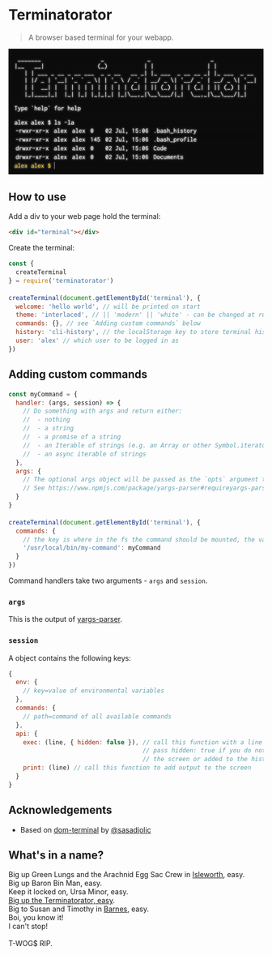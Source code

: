 # Terminatorator

> A browser based terminal for your webapp.

![Image of a Terminatorator running. Looks boss.](./assets/screenshot.png)

## How to use

Add a div to your web page hold the terminal:

```html
<div id="terminal"></div>
```

Create the terminal:

```javascript
const {
  createTerminal
} = require('terminatorator')

createTerminal(document.getElementById('terminal'), {
  welcome: 'hello world', // will be printed on start
  theme: 'interlaced', // || 'modern' || 'white' - can be changed at runtime using the `theme` command
  commands: {}, // see `Adding custom commands` below
  history: 'cli-history', // the localStorage key to store terminal history under
  user: 'alex' // which user to be logged in as
})
```

## Adding custom commands

```javascript
const myCommand = {
  handler: (args, session) => {
    // Do something with args and return either:
    //  - nothing
    //  - a string
    //  - a promise of a string
    //  - an Iterable of strings (e.g. an Array or other Symbol.iterator)
    //  - an async iterable of strings
  },
  args: {
    // The optional args object will be passed as the `opts` argument to yargs-parser.
    // See https://www.npmjs.com/package/yargs-parser#requireyargs-parserargs-opts
  }
}

createTerminal(document.getElementById('terminal'), {
  commands: {
    // the key is where in the fs the command should be mounted, the value is the command as defined above
    '/usr/local/bin/my-command': myCommand
  }
})
```

Command handlers take two arguments - `args` and `session`.

### `args`

This is the output of [yargs-parser](https://www.npmjs.com/package/yargs-parser).

### `session`

A object contains the following keys:

```javascript
{
  env: {
    // key=value of environmental variables
  },
  commands: {
    // path=command of all available commands
  },
  api: {
    exec: (line, { hidden: false }), // call this function with a line of shell input to execute commands,
                                     // pass hidden: true if you do not wish the command to be echoed to
                                     // the screen or added to the history
    print: (line) // call this function to add output to the screen
  }
}
```

## Acknowledgements

- Based on [dom-terminal](https://www.npmjs.com/package/dom-terminal) by [@sasadjolic](https://github.com/sasadjolic)

## What's in a name?

Big up Green Lungs and the Arachnid Egg Sac Crew in [Isleworth](https://en.wikipedia.org/wiki/Isleworth), easy.<br />
Big up Baron Bin Man, easy.<br />
Keep it locked on, Ursa Minor, easy.<br />
[Big up the Terminatorator, easy](https://youtu.be/3z9uLdARaNU?t=700).<br />
Big to Susan and Timothy in [Barnes](https://en.wikipedia.org/wiki/Barnes,_London), easy.<br />
Boi, you know it!<br />
I can't stop!<br />
<br />
T-WOG$ RIP.
